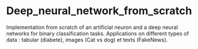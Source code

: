 # Deep_neural_network_from_scratch

Implementation from scratch of an artificial neuron and a deep neural networks for binary classification tasks. Applications on different types of data : 
tabular (diabete), images (Cat vs dog) et texts (FakeNews).

